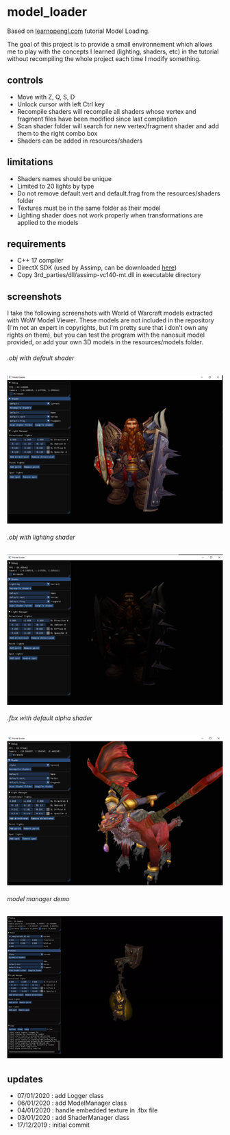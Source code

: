 # model_loader

Based on [learnopengl.com](https://learnopengl.com) tutorial Model Loading.

The goal of this project is to provide a small environnement which allows me to play with the concepts I learned (lighting, shaders, etc) in the tutorial without recompiling the whole project each time I modify something.

## controls

* Move with Z, Q, S, D
* Unlock cursor with left Ctrl key
* Recompile shaders will recompile all shaders whose vertex and fragment files have been modified since last compilation
* Scan shader folder will search for new vertex/fragment shader and add them to the right combo box
* Shaders can be added in resources/shaders

## limitations

* Shaders names should be unique
* Limited to 20 lights by type
* Do not remove default.vert and default.frag from the resources/shaders folder
* Textures must be in the same folder as their model
* Lighting shader does not work properly when transformations are applied to the models

## requirements

* C++ 17 compiler
* DirectX SDK (used by Assimp, can be downloaded [here](http://www.microsoft.com/en-us/download/details.aspx?id=6812))
* Copy 3rd_parties/dll/assimp-vc140-mt.dll in executable directory

## screenshots

I take the following screenshots with World of Warcraft models extracted with WoW Model Viewer. These models are not included in the repository (I'm not an expert in copyrights, but i'm pretty sure that i don't own any rights on them), but you can test the program with the nanosuit model provided, or add your own 3D models in the resources/models folder.

###### .obj with default shader
![obj default shader screenshot](./resources/screenshots/default.png)
###### .obj with lighting shader
![obj lighting shader screenshot](./resources/screenshots/lighting.png)
###### .fbx with default alpha shader
![fbx default alpha shader screenshot](./resources/screenshots/alexstrasza_fbx.png)
###### model manager demo
![model manager demo gif](./resources/screenshots/model_manager.gif)

## updates

* 07/01/2020 : add Logger class
* 06/01/2020 : add ModelManager class
* 04/01/2020 : handle embedded texture in .fbx file
* 03/01/2020 : add ShaderManager class
* 17/12/2019 : initial commit